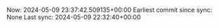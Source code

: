 Now: 2024-05-09 23:37:42.509135+00:00 Earliest commit since sync: None Last sync: 2024-05-09 22:32:40+00:00
